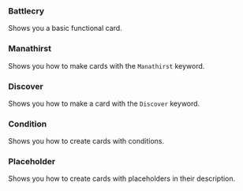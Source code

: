 ### Battlecry
Shows you a basic functional card.

### Manathirst
Shows you how to make cards with the `Manathirst` keyword.

### Discover
Shows you how to make a card with the `Discover` keyword.

### Condition
Shows you how to create cards with conditions.

### Placeholder
Shows you how to create cards with placeholders in their description.
